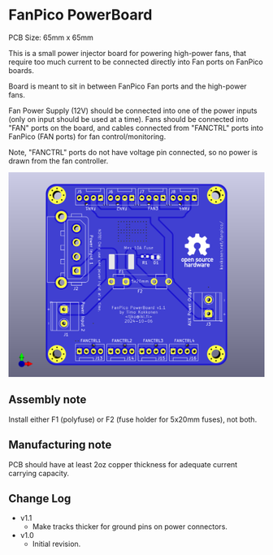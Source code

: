 # FanPico PowerBoard

PCB Size: 65mm x 65mm

This is a small power injector board for powering high-power fans, that require
too much current to be connected directly into Fan ports on FanPico boards.

Board is meant to sit in between FanPico Fan ports and the high-power fans.

Fan Power Supply (12V) should be connected into one of the power inputs (only on input
should be used at a time). Fans should be connected into "FAN" ports on the board, and
cables connected from "FANCTRL" ports into FanPico (FAN ports) for fan control/monitoring.

Note, "FANCTRL" ports do not have voltage pin connected, so no power is drawn from the fan controller.

![PCB Render](board.png)

## Assembly note
Install either F1 (polyfuse) or F2 (fuse holder for 5x20mm fuses), not both.

## Manufacturing note
PCB should have at least 2oz copper thickness for adequate current carrying capacity.


## Change Log

- v1.1
  - Make tracks thicker for ground pins on power connectors.
- v1.0 
  - Initial revision.


